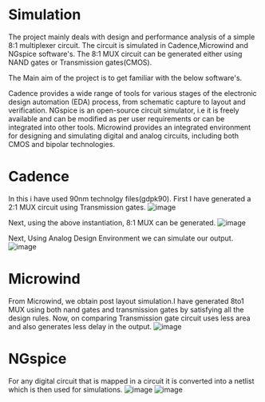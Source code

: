 # Simulation
The project mainly deals with design and performance analysis of a simple 8:1 multiplexer circuit. The circuit is simulated in Cadence,Microwind and NGspice software's. The 8:1 MUX circuit can be generated either using NAND gates or Transmission gates(CMOS).

The Main aim of the project is to get familiar with the below software's.

Cadence provides a wide range of tools for various stages of the electronic design automation (EDA) process, from schematic capture to layout and verification. NGspice is an open-source circuit simulator, i.e it is freely available and can be modified as per user requirements or can be integrated into other tools. Microwind provides an integrated environment for designing and simulating digital and analog circuits, including both CMOS and bipolar technologies.
# Cadence
In this i have used 90nm technolgy files(gdpk90). First I have generated a 2:1 MUX circuit using Transmission gates.
![image](https://github.com/Gowtham245678/Digital-Circuit-Simulation-in-Cadence-Microwind-and-NGspice/assets/138134146/ea0a5903-dc05-4cef-81c0-de0284b701aa)

Next, using the above instantiation, 8:1 MUX can be generated.
![image](https://github.com/Gowtham245678/Digital-Circuit-Simulation-in-Cadence-Microwind-and-NGspice/assets/138134146/031dd93a-2aca-4495-839b-f4cf7d814808)

Next, Using Analog Design Environment we can simulate our output.
![image](https://github.com/Gowtham245678/Digital-Circuit-Simulation-in-Cadence-Microwind-and-NGspice/assets/138134146/2ea1c6ea-850c-4e31-8ab3-5d578a16ab07)

# Microwind
From Microwind, we obtain post layout simulation.I have generated 8to1 MUX using both nand gates and transmission gates by satisfying all the design rules. Now, on comparing Transmission gate circuit uses less area and also generates less delay in the output.
![image](https://github.com/Gowtham245678/Digital-Circuit-Simulation-in-Cadence-Microwind-and-NGspice/assets/138134146/2a97e3b2-0d84-4cf2-b8ad-203be8c683c6)

# NGspice
For any digital circuit that is mapped in a circuit it is converted into a netlist which is then used for simulations.
![image](https://github.com/Gowtham245678/Digital-Circuit-Simulation-in-Cadence-Microwind-and-NGspice/assets/138134146/d2baa9f2-ebd9-4a53-9eaf-bcb30d71785f)
![image](https://github.com/Gowtham245678/Digital-Circuit-Simulation-in-Cadence-Microwind-and-NGspice/assets/138134146/22759111-193e-4f27-a1f5-00c1075aaa80)
















